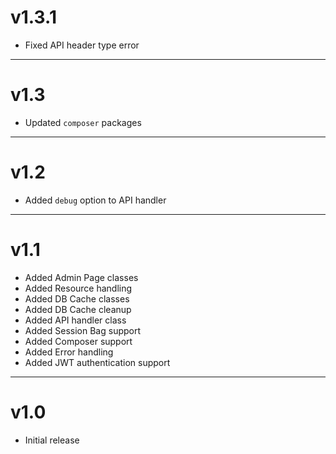 # v1.3.1

- Fixed API header type error

---

# v1.3

- Updated `composer` packages

---

# v1.2

- Added `debug` option to API handler

---

# v1.1

- Added Admin Page classes
- Added Resource handling
- Added DB Cache classes
- Added DB Cache cleanup
- Added API handler class
- Added Session Bag support
- Added Composer support
- Added Error handling
- Added JWT authentication support

---

# v1.0

- Initial release
